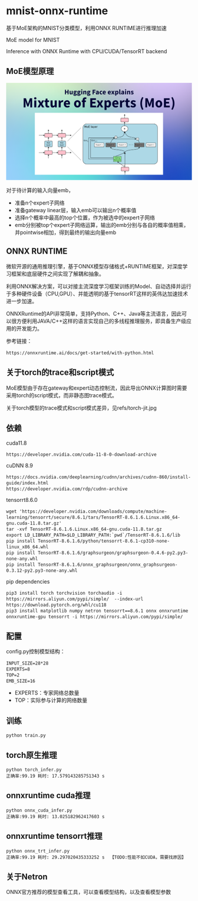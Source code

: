 # mnist-onnx-runtime

基于MoE架构的MNIST分类模型，利用ONNX RUNTIME进行推理加速

MoE model for MNIST

Inference with ONNX Runtime with CPU/CUDA/TensorRT backend

## MoE模型原理

![](moe.png)

对于待计算的输入向量emb，

* 准备n个expert子网络
* 准备gateway linear层，输入emb可以输出n个概率值
* 选择n个概率中最高的top个位置，作为被选中的expert子网络
* emb分别被top个expert子网络运算，输出的emb分别与各自的概率值相乘，并pointwise相加，得到最终的输出向量emb

## ONNX RUNTIME

微软开源的通用推理引擎，基于ONNX模型存储格式+RUNTIME框架，对深度学习框架和底层硬件之间实现了解耦和抽象。

利用ONNX解决方案，可以对接主流深度学习框架训练的Model、自动选择并运行于多种硬件设备（CPU,GPU）、并能透明的基于tensorRT这样的英伟达加速技术进一步加速。

ONNXRuntime的API非常简单，支持Python、C++、Java等主流语言，因此可以很方便利用JAVA/C++这样的语言实现自己的多线程推理服务，即具备生产级应用的开发能力。

参考链接：

```
https://onnxruntime.ai/docs/get-started/with-python.html
```

## 关于torch的trace和script模式

MoE模型由于存在gateway和expert动态控制流，因此导出ONNX计算图时需要采用torch的script模式，而非静态图trace模式。

关于torch模型的trace模式和script模式差异，见refs/torch-jit.jpg

## 依赖

cuda11.8

```
https://developer.nvidia.com/cuda-11-8-0-download-archive
```

cuDNN 8.9
```
https://docs.nvidia.com/deeplearning/cudnn/archives/cudnn-860/install-guide/index.html
https://developer.nvidia.com/rdp/cudnn-archive
```

tensorrt8.6.0
```
wget 'https://developer.nvidia.com/downloads/compute/machine-learning/tensorrt/secure/8.6.1/tars/TensorRT-8.6.1.6.Linux.x86_64-gnu.cuda-11.8.tar.gz'
tar -xvf TensorRT-8.6.1.6.Linux.x86_64-gnu.cuda-11.8.tar.gz
export LD_LIBRARY_PATH=$LD_LIBRARY_PATH:`pwd`/TensorRT-8.6.1.6/lib
pip install TensorRT-8.6.1.6/python/tensorrt-8.6.1-cp310-none-linux_x86_64.whl
pip install TensorRT-8.6.1.6/graphsurgeon/graphsurgeon-0.4.6-py2.py3-none-any.whl 
pip install TensorRT-8.6.1.6/onnx_graphsurgeon/onnx_graphsurgeon-0.3.12-py2.py3-none-any.whl 
```

pip dependencies
```
pip3 install torch torchvision torchaudio -i https://mirrors.aliyun.com/pypi/simple/  --index-url https://download.pytorch.org/whl/cu118
pip3 install matplotlib numpy netron tensorrt==8.6.1 onnx onnxruntime onnxruntime-gpu tensorrt -i https://mirrors.aliyun.com/pypi/simple/ 
```

## 配置

config.py控制模型结构：

```
INPUT_SIZE=28*28
EXPERTS=8
TOP=2
EMB_SIZE=16
```

* EXPERTS：专家网络总数量
* TOP：实际参与计算的网络数量

## 训练

```
python train.py
```

## torch原生推理

```
python torch_infer.py
正确率:99.19 耗时: 17.579143285751343 s
```

## onnxruntime cuda推理

```
python onnx_cuda_infer.py
正确率:99.19 耗时: 13.025182962417603 s
```

## onnxruntime tensorrt推理

```
python onnx_trt_infer.py
正确率:99.19 耗时: 29.297020435333252 s  【TODO:性能不如CUDA，需要找原因】
```

## 关于Netron

ONNX官方推荐的模型查看工具，可以查看模型结构，以及查看模型参数